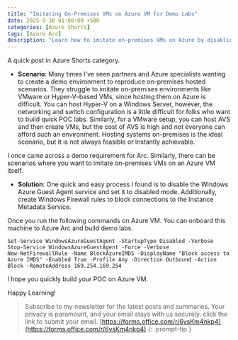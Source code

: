 ```yaml
---
title: "Imitating On-Premises VMs on Azure VM for Demo Labs"
date: 2025-9-30 01:00:00 +500
categories: [Azure Shorts]
tags: [Azure Arc]
description: "Learn how to imitate on-premises VMs on Azure by disabling Azure Guest Agent and blocking IMDS, enabling quick demo and lab setups on Azure VM with less effort"
---
```


A quick post in Azure Shorts category.

* **Scenario**: Many times I’ve seen partners and Azure specialists wanting to create a demo environment to reproduce on-premises hosted scenarios. They struggle to imitate on-premises environments like VMware or Hyper-V–based VMs, since hosting them on Azure is difficult.
You can host Hyper-V on a Windows Server, however, the networking and switch configuration is a little difficult for folks who want to build quick POC labs. Similarly, for a VMware setup, you can host AVS and then create VMs, but the cost of AVS is high and not everyone can afford such an environment. Hosting systems on-premises is the ideal scenario, but it is not always feasible or instantly achievable.

I once came across a demo requirement for Arc. Similarly, there can be scenarios where you want to imitate on-premises VMs on an Azure VM itself.

* **Solution**: One quick and easy process I found is to disable the Windows Azure Guest Agent service and set it to disabled mode. Additionally, create Windows Firewall rules to block connections to the Instance Metadata Service.

Once you run the following commands on Azure VM. You can onboard this machine to Azure Arc and build demo labs.

```shell
Set-Service WindowsAzureGuestAgent -StartupType Disabled -Verbose
Stop-Service WindowsAzureGuestAgent -Force -Verbose
New-NetFirewallRule -Name BlockAzureIMDS -DisplayName "Block access to Azure IMDS" -Enabled True -Profile Any -Direction Outbound -Action Block -RemoteAddress 169.254.169.254
```

I hope you quickly build your POC on Azure VM.

Happy Learning!

>Subscribe to my newsletter for the latest posts and summaries. Your privacy is paramount, and your email stays with us securely.
click the link to submit your email.
[https://forms.office.com/r/6ysKm4nkp4](https://forms.office.com/r/6ysKm4nkp4)
{: .prompt-tip }